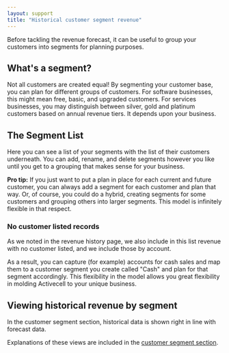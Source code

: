 ```yaml
---
layout: support
title: "Historical customer segment revenue"
---
```


Before tackling the revenue forecast, it can be useful to group your customers into segments for planning purposes.

## What's a segment?

Not all customers are created equal! By segmenting your customer base, you can plan for different groups of customers. For software businesses, this might mean free, basic, and upgraded customers. For services businesses, you may distinguish between silver, gold and platinum customers based on annual revenue tiers. It depends upon your business.

## The Segment List

<!-- screenshot -->

Here you can see a list of your segments with the list of their customers underneath. You can add, rename, and delete segments however you like until you get to a grouping that makes sense for your business.

**Pro tip:** If you just want to put a plan in place for each current and future customer, you can always add a segment for each customer and plan that way. Or, of course, you could do a hybrid, creating segments for some customers and grouping others into larger segments. This model is infinitely flexible in that respect.

### No customer listed records

As we noted in the revenue history page, we also include in this list revenue with no customer listed, and we include those by account.

As a result, you can capture (for example) accounts for cash sales and map them to a customer segment you create called "Cash" and plan for that segment accordingly. This flexibility in the model allows you great flexibility in molding Activecell to your unique business.

## Viewing historical revenue by segment

In the customer segment section, historical data is shown right in line with forecast data.

<!-- screenshot -->

Explanations of these views are included in the [customer segment section]().
